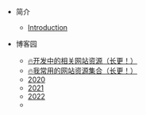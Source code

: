 
* 简介
  * [Introduction](docs/personal/introduction.md)

* 博客园
    * [🔥开发中的相关网站资源（长更！）](./docs/bokeyuan/🔥开发中的相关网站资源（长更！）--kai-fa-zhong-de-xiang-guan-wang-zhan-zi-yuan--chang-geng-.md)
    * [🔥我常用的网站资源集合（长更！）](./docs/bokeyuan/🔥我常用的网站资源集合（长更！）--wo-chang-yong-de-wang-zhan-zi-yuan-ji-he--chang-geng-.md)
    * [2020](./docs/bokeyuan/2020.md)
    * [2021](./docs/bokeyuan/2021.md)
    * [2022](./docs/bokeyuan/2022.md)
    * 
 




  

